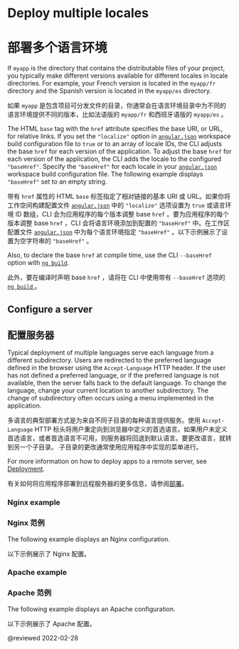 # Deploy multiple locales

# 部署多个语言环境

If `myapp` is the directory that contains the distributable files of your project, you typically make different versions available for different locales in locale directories.
For example, your French version is located in the `myapp/fr` directory and the Spanish version is located in the `myapp/es` directory.

如果 `myapp` 是包含项目可分发文件的目录，你通常会在语言环境目录中为不同的语言环境提供不同的版本，比如法语版的 `myapp/fr` 和西班牙语版的 `myapp/es` 。

The HTML `base` tag with the `href` attribute specifies the base URI, or URL, for relative links.
If you set the `"localize"` option in [`angular.json`][AioGuideWorkspaceConfig] workspace build configuration file to `true` or to an array of locale IDs, the CLI adjusts the base `href` for each version of the application.
To adjust the base `href` for each version of the application, the CLI adds the locale to the configured `"baseHref"`.
Specify the `"baseHref"` for each locale in your [`angular.json`][AioGuideWorkspaceConfig] workspace build configuration file.
The following example displays `"baseHref"` set to an empty string.

带有 `href` 属性的 HTML `base` 标签指定了相对链接的基本 URI 或 URL。如果你将工作空间构建配置文件 [`angular.json`][AioGuideWorkspaceConfig] 中的 `"localize"` 选项设置为 `true` 或语言环境 ID 数组，CLI 会为应用程序的每个版本调整 base `href` 。要为应用程序的每个版本调整 base `href` ，CLI 会将语言环境添加到配置的 `"baseHref"` 中。在工作区配置文件 [`angular.json`][AioGuideWorkspaceConfig] 中为每个语言环境指定 `"baseHref"` 。以下示例展示了设置为空字符串的 `"baseHref"` 。

<code-example header="angular.json" path="i18n/angular.json" region="i18n-baseHref"></code-example>

Also, to declare the base `href` at compile time, use the CLI `--baseHref` option with [`ng build`][AioCliBuild].

此外，要在编译时声明 base `href` ，请将在 CLI 中使用带有 `--baseHref` 选项的 [ `ng build` ][AioCliBuild]。

## Configure a server

## 配置服务器

Typical deployment of multiple languages serve each language from a different subdirectory.
Users are redirected to the preferred language defined in the browser using the `Accept-Language` HTTP header.
If the user has not defined a preferred language, or if the preferred language is not available, then the server falls back to the default language.
To change the language, change your current location to another subdirectory.
The change of subdirectory often occurs using a menu implemented in the application.

多语言的典型部署方式是为来自不同子目录的每种语言提供服务。使用 `Accept-Language` HTTP 标头将用户重定向到浏览器中定义的首选语言。如果用户未定义首选语言，或者首选语言不可用，则服务器将回退到默认语言。要更改语言，就转到另一个子目录。
子目录的更改通常使用应用程序中实现的菜单进行。

<div class="alert is-helpful">

For more information on how to deploy apps to a remote server, see [Deployment][AioGuideDeployment].

有关如何将应用程序部署到远程服务器的更多信息，请参阅[部署][AioGuideDeployment]。

</div>

### Nginx example

### Nginx 范例

The following example displays an Nginx configuration.

以下示例展示了 Nginx 配置。

<code-example path="i18n/doc-files/nginx.conf" language="nginx"></code-example>

### Apache example

### Apache 范例

The following example displays an Apache configuration.

以下示例展示了 Apache 配置。

<code-example path="i18n/doc-files/apache2.conf" language="apache"></code-example>

<!-- links -->

[AioCliBuild]: cli/build "ng build | CLI | Angular"

[AioGuideDeployment]: guide/deployment "Deployment | Angular"

[AioGuideWorkspaceConfig]: guide/workspace-config "Angular workspace configuration | Angular"

<!-- external links -->

<!-- end links -->

@reviewed 2022-02-28